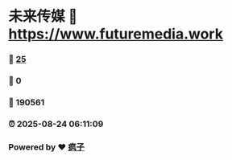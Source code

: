 # 未来传媒 :link: https://www.futuremedia.work 
### :page_facing_up: [25](https://www.futuremedia.work/tag.html) 
### :speech_balloon: 0 
### :hibiscus: 190561 
### :alarm_clock: 2025-08-24 06:11:09 
### Powered by :heart: [疯子](https://github.com/granthuang999/Gmeek)
